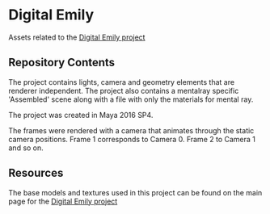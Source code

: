 Digital Emily
= 

Assets related to the [Digital Emily project](http://gl.ict.usc.edu/Research/DigitalEmily2/)

Repository Contents
-

The project contains lights, camera and geometry elements that are renderer independent. The project also contains a mentalray specific 'Assembled' scene along with a file with only the materials for mental ray.

The project was created in Maya 2016 SP4. 

The frames were rendered with a camera that animates through the static camera positions. Frame 1 corresponds to Camera 0. Frame 2 to Camera 1 and so on.

Resources
-

The base models and textures used in this project can be found on the main page for the [Digital Emily project](http://gl.ict.usc.edu/Research/DigitalEmily2/)



